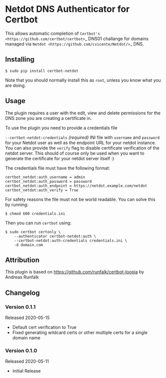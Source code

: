 # Netdot DNS Authenticator for Certbot

This allows automatic completion of `Certbot's <https://github.com/certbot/certbot>`_
DNS01 challange for domains managed via `Netdot <https://github.com/cvicente/Netdot/>`_ DNS.

## Installing

```
$ sudo pip install certbot-netdot
```

Note that you should normally install this as ``root``, unless you know what
you are doing.

## Usage

The plugin requires a user with the edit, view and delete permissions for the DNS zone you
are creating a certificate in.

To use the plugin you need to provide a credentials file

`--certbot-netdot:credentials` *(required)*
  INI file with ``username`` and ``password`` for your Netdot user as well as the endpoint
  URL for your netdot instance. You can also provide the `verify` flag to disable certificate
  verification of the netdot server. This should of course only be used when you want to generate
  the certificate for your netdot server itself :)

The credentials file must have the following format:

```
certbot_netdot:auth_username = admin
certbot_netdot:auth_password = password
certbot_netdot:auth_endpoint = https://netdot.example.com/netdot
certbot_netdot:auth_verify = True
```

For safety reasons the file must not be world readable. You can solve this by
running:

```
$ chmod 600 credentials.ini
```

Then you can run `certbot` using:

```
$ sudo certbot certonly \
    --authenticator certbot-netdot:auth \
    --certbot-netdot:auth-credentials credentials.ini \
    -d domain.com
```

## Attribution


This plugin is based on https://github.com/runfalk/certbot-loopia by Andreas Runfalk

## Changelog

### Version 0.1.1

Released 2020-05-15

* Default cert verification to True
* Fixed generating wildcard certs or other multiple certs for a single domain name

### Version 0.1.0

Released 2020-05-11

* Initial Release

